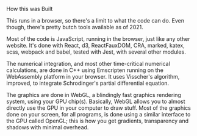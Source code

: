 How this was Built

This runs in a browser, so there's a limit to what the code can do.  Even though, there's pretty butch tools available as of 2021.

Most of the code is JavaScript, running in the browser, just like any other website.  It's done with React, d3, ReactFauxDOM, CRA, marked, katex, scss, webpack and babel, tested with Jest, with several other modules.

The numerical  integration, and most other time-critical numerical calculations, are done in C++ using Emscripten running on the WebAssembly platform in your browser.  It uses Visscher's algorithm, improved, to integrate Schrodinger's partial differential equation.

The graphics are done in WebGL, a blindingly fast graphics rendering system, using your GPU chip(s).  Basically, WebGL allows you to almost directly use the GPU in your computer to draw stuff.  Most of the graphics done on your screen, for all programs, is done using a similar interface to the GPU called OpenGL; this is how you get gradients, transparency and shadows with minimal overhead.


